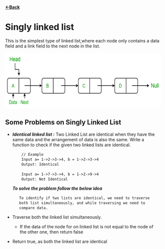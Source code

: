 [**<-Back**](/README.md)

# Singly linked list

This is the simplest type of linked list,where each node only contains a data field and a link field to the next node in the list.

   <img src="../../assets/singlylinkedlist.png" width="700" height="180" />

## Some Problems on Singly Linked List

- **_Identical linked list :_** Two Linked List are identical when they have the same data and the arrangement of data is also the same. Write a function to check if the given two linked lists are identical.

  ```doc
      // Example
      Input a= 1->2->3->4, b = 1->2->3->4
      Output: Identical

      Input a= 1->7->3->4, b = 1->2->9->4
      Output: Not Identical
  ```

  **_To solve the problem follow the below idea_**

  ```doc
     To identify if two lists are identical, we need to traverse
     both list simultaneously, and while traversing we need to
     compare data.

  ```

- Traverse both the linked list simultaneously.
  - If the data of the node for on linked list is not
    equal to the node of the other one, then return false
- Return true, as both the linked list are identical
